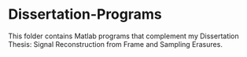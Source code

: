 # Dissertation-Programs
This folder contains Matlab programs that complement my Dissertation Thesis: Signal Reconstruction from Frame and Sampling Erasures.

